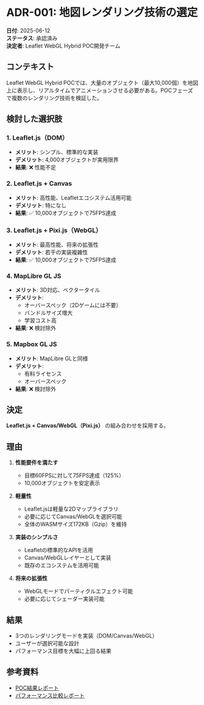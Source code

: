 # ADR-001: 地図レンダリング技術の選定

**日付**: 2025-06-12  
**ステータス**: 承認済み  
**決定者**: Leaflet WebGL Hybrid POC開発チーム  

## コンテキスト

Leaflet WebGL Hybrid POCでは、大量のオブジェクト（最大10,000個）を地図上に表示し、リアルタイムでアニメーションさせる必要がある。POCフェーズで複数のレンダリング技術を検証した。

## 検討した選択肢

### 1. Leaflet.js（DOM）
- **メリット**: シンプル、標準的な実装
- **デメリット**: 4,000オブジェクトが実用限界
- **結果**: ❌ 性能不足

### 2. Leaflet.js + Canvas
- **メリット**: 高性能、Leafletエコシステム活用可能
- **デメリット**: 特になし
- **結果**: ✅ 10,000オブジェクトで75FPS達成

### 3. Leaflet.js + Pixi.js（WebGL）
- **メリット**: 最高性能、将来の拡張性
- **デメリット**: 若干の実装複雑性
- **結果**: ✅ 10,000オブジェクトで75FPS達成

### 4. MapLibre GL JS
- **メリット**: 3D対応、ベクタータイル
- **デメリット**: 
  - オーバースペック（2Dゲームには不要）
  - バンドルサイズ増大
  - 学習コスト高
- **結果**: ❌ 検討除外

### 5. Mapbox GL JS
- **メリット**: MapLibre GLと同様
- **デメリット**: 
  - 有料ライセンス
  - オーバースペック
- **結果**: ❌ 検討除外

## 決定

**Leaflet.js + Canvas/WebGL（Pixi.js）** の組み合わせを採用する。

## 理由

1. **性能要件を満たす**
   - 目標60FPSに対して75FPS達成（125%）
   - 10,000オブジェクトを安定表示

2. **軽量性**
   - Leaflet.jsは軽量な2Dマップライブラリ
   - 必要に応じてCanvas/WebGLを選択可能
   - 全体のWASMサイズ172KB（Gzip）を維持

3. **実装のシンプルさ**
   - Leafletの標準的なAPIを活用
   - Canvas/WebGLレイヤーとして実装
   - 既存のエコシステムを活用可能

4. **将来の拡張性**
   - WebGLモードでパーティクルエフェクト可能
   - 必要に応じてシェーダー実装可能

## 結果

- 3つのレンダリングモードを実装（DOM/Canvas/WebGL）
- ユーザーが選択可能な設計
- パフォーマンス目標を大幅に上回る結果

## 参考資料

- [POC結果レポート](../reports/poc-results-report.md)
- [パフォーマンス比較レポート](../reports/performance-comparison-report.md)
